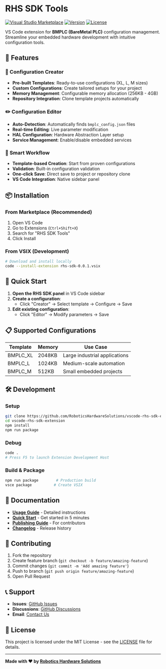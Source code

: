 # RHS SDK Tools

[![Visual Studio Marketplace](https://img.shields.io/badge/Visual%20Studio-Marketplace-blue)](https://marketplace.visualstudio.com/items?itemName=RoboticsHardwareSolutions.rhs-sdk)
[![Version](https://img.shields.io/badge/version-0.0.1-green)](https://github.com/RoboticsHardwareSolutions/vscode-rhs-sdk-extension)
[![License](https://img.shields.io/badge/license-MIT-orange)](LICENSE)

VS Code extension for **BMPLC (BareMetal PLC)** configuration management. Streamline your embedded hardware development with intuitive configuration tools.

## 🚀 Features

### 📝 Configuration Creator
- **Pre-built Templates**: Ready-to-use configurations (XL, L, M sizes)
- **Custom Configurations**: Create tailored setups for your project
- **Memory Management**: Configurable memory allocation (256KB - 4GB)
- **Repository Integration**: Clone template projects automatically

### ✏️ Configuration Editor
- **Auto-Detection**: Automatically finds `bmplc_config.json` files
- **Real-time Editing**: Live parameter modification
- **HAL Configuration**: Hardware Abstraction Layer setup
- **Service Management**: Enable/disable embedded services

### 🎯 Smart Workflow
- **Template-based Creation**: Start from proven configurations
- **Validation**: Built-in configuration validation
- **One-click Save**: Direct save to project or repository clone
- **VS Code Integration**: Native sidebar panel

## 📦 Installation

### From Marketplace (Recommended)
1. Open VS Code
2. Go to Extensions (`Ctrl+Shift+X`)
3. Search for "RHS SDK Tools"
4. Click Install

### From VSIX (Development)
```bash
# Download and install locally
code --install-extension rhs-sdk-0.0.1.vsix
```

## 🎯 Quick Start

1. **Open the RHS SDK panel** in VS Code sidebar
2. **Create a configuration**:
   - Click "Creator" → Select template → Configure → Save
3. **Edit existing configuration**:
   - Click "Editor" → Modify parameters → Save

## 📋 Supported Configurations

| Template | Memory | Use Case |
|----------|--------|----------|
| BMPLC_XL | 2048KB | Large industrial applications |
| BMPLC_L  | 1024KB | Medium-scale automation |
| BMPLC_M  | 512KB  | Small embedded projects |

## 🛠️ Development

### Setup
```bash
git clone https://github.com/RoboticsHardwareSolutions/vscode-rhs-sdk-extension.git
cd vscode-rhs-sdk-extension
npm install
npm run package
```

### Debug
```bash
code .
# Press F5 to launch Extension Development Host
```

### Build & Package
```bash
npm run package        # Production build
vsce package          # Create VSIX
```

## 📖 Documentation

- **[Usage Guide](USAGE.md)** - Detailed instructions
- **[Quick Start](QUICKSTART.md)** - Get started in 5 minutes
- **[Publishing Guide](PUBLISHING.md)** - For contributors
- **[Changelog](CHANGELOG.md)** - Release history

## 🤝 Contributing

1. Fork the repository
2. Create feature branch (`git checkout -b feature/amazing-feature`)
3. Commit changes (`git commit -m 'Add amazing feature'`)
4. Push to branch (`git push origin feature/amazing-feature`)
5. Open Pull Request

## 📞 Support

- **Issues**: [GitHub Issues](https://github.com/RoboticsHardwareSolutions/vscode-rhs-sdk-extension/issues)
- **Discussions**: [GitHub Discussions](https://github.com/RoboticsHardwareSolutions/vscode-rhs-sdk-extension/discussions)
- **Email**: [Contact Us](mailto:support@roboticshardwaresolutions.com)

## 📄 License

This project is licensed under the MIT License - see the [LICENSE](LICENSE) file for details.

---

**Made with ❤️ by [Robotics Hardware Solutions](https://github.com/RoboticsHardwareSolutions)**
